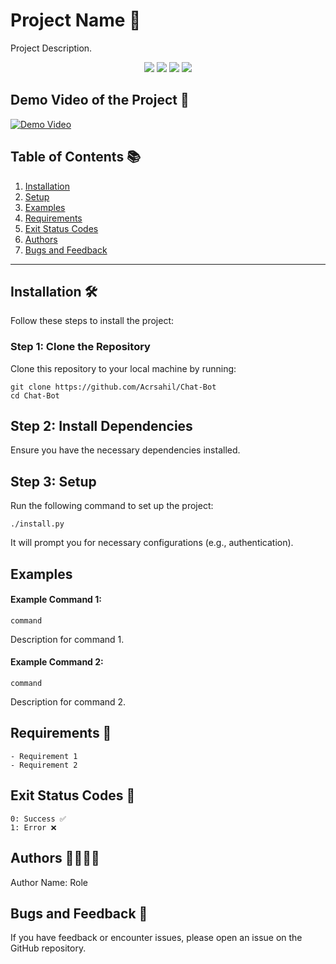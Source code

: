 # Project Name 🚀

Project Description.

<p align="center">
  <a href="https://github.com/Acrsahil/Chat-Bot/graphs/contributors"><img src="https://img.shields.io/github/contributors/Acrsahil/Chat-Bot?style=for-the-badge" /></a>
  <a href="https://github.com/Acrsahil/Chat-Bot/stargazers"><img src="https://img.shields.io/github/stars/Acrsahil/Chat-Bot?style=for-the-badge" /></a>
  <a href="https://github.com/Acrsahil/Chat-Bot/forks"><img src="https://img.shields.io/github/stars/Acrsahil/Chat-Bot?style=for-the-badge" /></a>
  <a href="https://github.com/Acrsahil/Chat-Bot/blob/main/LICENSE"><img src="https://img.shields.io/github/license/Acrsahil/Chat-Bot?style=for-the-badge&color=purple" /></a>
</p>


## Demo Video of the Project 🎥

[![Demo Video](https://img.youtube.com/vi/2UxtNERVafM/0.jpg)](https://www.youtube.com/watch?v=2UxtNERVafM)




## Table of Contents 📚

1. [Installation](#installation-%EF%B8%8F)
2. [Setup](#setup)
3. [Examples](#examples)
4. [Requirements](#requirements-)
5. [Exit Status Codes](#exit-status-codes-)
6. [Authors](#authors-)
7. [Bugs and Feedback](#bugs-and-feedback-)

---

## Installation 🛠

Follow these steps to install the project:

### Step 1: Clone the Repository

Clone this repository to your local machine by running:

    git clone https://github.com/Acrsahil/Chat-Bot
    cd Chat-Bot

## Step 2: Install Dependencies

Ensure you have the necessary dependencies installed.

## Step 3: Setup

Run the following command to set up the project:

    ./install.py

It will prompt you for necessary configurations (e.g., authentication).

## Examples

#### Example Command 1:

    command

Description for command 1.

#### Example Command 2:

    command

Description for command 2.

## Requirements 📌

    - Requirement 1
    - Requirement 2

## Exit Status Codes 🚦

    0: Success ✅
    1: Error ❌

## Authors 👨‍💻👩‍💻

Author Name: Role

## Bugs and Feedback 🐞

If you have feedback or encounter issues, please open an issue on the GitHub repository.
